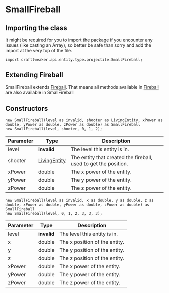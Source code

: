 # SmallFireball

## Importing the class

It might be required for you to import the package if you encounter any issues (like casting an Array), so better be safe than sorry and add the import at the very top of the file.
```zenscript
import crafttweaker.api.entity.type.projectile.SmallFireball;
```


## Extending Fireball

SmallFireball extends [Fireball](/vanilla/api/entity/type/projectile/Fireball). That means all methods available in [Fireball](/vanilla/api/entity/type/projectile/Fireball) are also available in SmallFireball

## Constructors


```zenscript
new SmallFireball(level as invalid, shooter as LivingEntity, xPower as double, yPower as double, zPower as double) as SmallFireball
new SmallFireball(level, shooter, 0, 1, 2);
```
| Parameter |                       Type                       |                           Description                           |
|-----------|--------------------------------------------------|-----------------------------------------------------------------|
| level     | **invalid**                                      | The level this entity is in.                                    |
| shooter   | [LivingEntity](/vanilla/api/entity/LivingEntity) | The entity that created the fireball, used to get the position. |
| xPower    | double                                           | The x power of the entity.                                      |
| yPower    | double                                           | The y power of the entity.                                      |
| zPower    | double                                           | The z power of the entity.                                      |



```zenscript
new SmallFireball(level as invalid, x as double, y as double, z as double, xPower as double, yPower as double, zPower as double) as SmallFireball
new SmallFireball(level, 0, 1, 2, 3, 3, 3);
```
| Parameter |    Type     |          Description          |
|-----------|-------------|-------------------------------|
| level     | **invalid** | The level this entity is in.  |
| x         | double      | The x position of the entity. |
| y         | double      | The y position of the entity. |
| z         | double      | The z position of the entity. |
| xPower    | double      | The x power of the entity.    |
| yPower    | double      | The y power of the entity.    |
| zPower    | double      | The z power of the entity.    |



